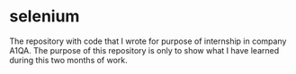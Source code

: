 # selenium
The repository with code that I wrote for purpose of internship in company A1QA. The purpose of this repository is only to show what I have learned during this two months of work. 
